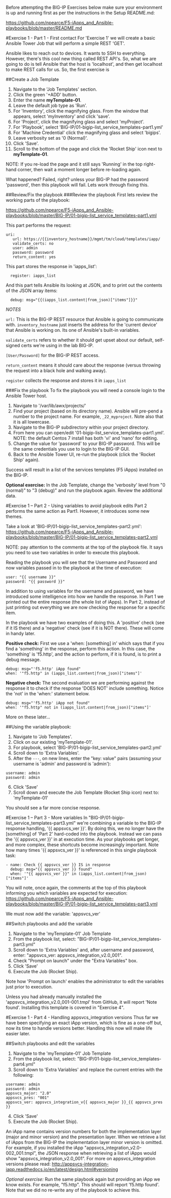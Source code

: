 Before attempting the BIG-IP Exercises below make sure your environment is up and running first as per the instructions in the Setup README.md:

https://github.com/npearce/F5-iApps_and_Ansible-playbooks/blob/master/README.md

#Exercise 1 - Part 1 - First contact
For 'Exercise 1' we will create a basic Ansible Tower Job that will perform a simple REST 'GET'.

Ansible likes to reach out to devices. It wants to SSH to everything. However, there's this cool new thing called REST API's. So, what we are going to do is tell Ansible that the host is 'localhost', and then get localhost to make REST calls for us. So, the first exercise is  

##Create a Job Template
1. Navigate to the 'Job Templates' section.
2. Click the green '+ADD' button.
3. Enter the name **myTemplate-01**.
4. Leave the default job type as 'Run'.
5. For 'Inventory', click the magnifying glass. From the window that appears, select 'myInventory' and click 'save'.
6. For 'Project', click the magnifying glass and select 'myProject'.
7. For 'Playbook', select 'BIG-IP/01-bigip-list_service_templates-part1.yml'
8. For 'Machine Credential' click the magnifying glass and select 'bigips'.
9. Leave verbosity set as '0 (Normal)'.
10. Click 'Save'.
11. Scroll to the bottom of the page and click the 'Rocket Ship' icon next to **myTemplate-01**.

NOTE: If you re-load the page and it still says 'Running' in the top right-hand corner, then wait a moment longer before re-loading again.

What happened? Failed, right? unless your BIG-IP had the password 'password', then this playbook will fail. Lets work through fixing this.

##Review/Fix the playbook
###Review the playbook
First lets review the working parts of the playbook:

https://github.com/npearce/F5-iApps_and_Ansible-playbooks/blob/master/BIG-IP/01-bigip-list_service_templates-part1.yml

This part performs the request:
```
uri:
   url: https://{{inventory_hostname}}/mgmt/tm/cloud/templates/iapp/
   validate_certs: no
   user: admin
   password: password
   return_content: yes
```
This part stores the response in 'iapps_list':

`  register: iapps_list`

And this part tells Ansible its looking at JSON, and to print out the contents of the JSON array items:

`  debug: msg="{{(iapps_list.content|from_json)["items"]}}"`

*NOTES*

`url:` This is the BIG-IP REST resource that Ansible is going to communicate with. `inventory_hostname` just inserts the address for the 'current device' that Ansible is working on. Its one of Ansible's built-in variables.

`validate_certs` refers to whether it should get upset about our default, self-signed certs we're using in the lab BIG-IP.

`[User/Password]` for the BIG-IP REST access.

`return_content` means it should care about the response (versus throwing the request into a black hole and walking away).

`register` collects the response and stores it in `iapps_list`

###Fix the playbook
To fix the playbook you will need a console login to the Ansible Tower host.
1. Navigate to '/var/lib/awx/projects/'
2. Find your project (based on its directory name). Ansible will pre-pend a number to the project name. For example, `_22_myproject`. Note also that it is all lowercase.
3. Navigate to the BIG-IP subdirectory within your project directory.
4. From here you can open/edit '01-bigip-list_service_templates-part1.yml'. NOTE: the default Centos 7 install has both 'vi' and 'nano' for editing.
5. Change the value for 'password' to your BIG-IP password. This will be the same credentials you use to login to the BIG-IP GUI.
6. Back to the Ansible Tower UI, re-run the playbook (click the 'Rocket Ship' again).

Success will result in a list of the services templates (F5 iApps) installed on the BIG-IP.

**Optional exercise:**
In the Job Template, change the 'verbosity' level from "0 (normal)" to "3 (debug)" and run the playbook again. Review the additional data.

#Exercise 1 – Part 2 - Using variables to avoid playbook edits
Part 2 performs the same action as Part1. However, it introduces some new themes.

Take a look at 'BIG-IP/01-bigip-list_service_templates-part2.yml': https://github.com/npearce/F5-iApps_and_Ansible-playbooks/blob/master/BIG-IP/01-bigip-list_service_templates-part2.yml

NOTE: pay attention to the comments at the top of the playbook file. It says you need to use two variables in order to execute this playbook.

Reading the playbook you will see that the Username and Password and now variables passed in to the playbook at the time of execution:

```
user: "{{ username }}"
password: "{{ password }}"
```

In addition to using variables for the username and password, we have introduced some intelligence into how we handle the response. In Part 1 we printed out the entire response (the whole list of iApps). In Part 2, instead of just printing out everything we are now checking the response for a specific item.

In the playbook we have two examples of doing this. A 'positive' check (see if it IS there) and a 'negative' check (see if it is NOT there). These will come in handy later.

**Positive check:** First we use a 'when: [something] in' which says that if you find a 'something' in the response, perform this action. In this case, the 'something' is 'f5.http', and the action to perform, if it is found, is to print a debug message.

```
debug: msg="'f5.http' iApp found"
when: '"f5.http" in (iapps_list.content|from_json)["items"]'
```

**Negative check:** The second evaluation we are performing against the response it to check if the response 'DOES NOT' include something. Notice the 'not' in the 'when:' statement below.  

```
debug: msg="'f5.http' iApp not found"
when: '"f5.http" not in (iapps_list.content|from_json)["items"]'
```

More on these later...

##Using the variable playbook:
1. Navigate to 'Job Templates'.
2. Click on our existing 'myTemplate-01'.
3. For playbook, select 'BIG-IP/01-bigip-list_service_templates-part2.yml'
4. Scroll down to 'Extra Variables'.
5. After the `---`, on new lines, enter the "key: value" pairs (assuming your username is 'admin' and password is 'admin'):

```
username: admin
password: admin
```

6. Click 'Save'
7. Scroll down and execute the Job Template (Rocket Ship icon) next to: 'myTemplate-01'

You should see a far more concise response.


#Exercise 1 – Part 3 - More variables
In "BIG-IP/01-bigip-list_service_templates-part3.yml" we're combining a variable to the BIG-IP response handling, '{{ appsvcs_ver }}'. By doing this, we no longer have the [something] of 'Part 2' hard-coded into the playbook. Instead we can pass the '{{ appsvcs_ver }}' in at execution time. As your playbooks get longer, and more complex, these shortcuts become increasingly important. Note how many times '{{ appsvcs_ver }}' is referenced in this single playbook task:

```
- name: Check {{ appsvcs_ver }} IS in response
  debug: msg="{{ appsvcs_ver }} found"
  when: '"{{ appsvcs_ver }}" in (iapps_list.content|from_json)["items"]'
```

You will note, once again, the comments at the top of this playbook informing you which variables are expected for execution:
https://github.com/npearce/F5-iApps_and_Ansible-playbooks/blob/master/BIG-IP/01-bigip-list_service_templates-part3.yml

We must now add the variable: 'appsvcs_ver'

##Switch playbooks and add the variable
1. Navigate to the 'myTemplate-01' Job Template
2. From the playbook list, select: "BIG-IP/01-bigip-list_service_templates-part3.yml"
3. Scroll down to 'Extra Variables' and, after username and password, enter: "appsvcs_ver: appsvcs_integration_v2.0_001".
4. Check "Prompt on launch" under the "Extra Variables" box.
5. Click 'Save'
6. Execute the Job (Rocket Ship).

Note how 'Prompt on launch' enables the administrator to edit the variables just prior to execution.

Unless you had already manually installed the 'appsvcs_integration_v2.0_001-001.tmpl' from GitHub, it will report 'Note found'. Installing this template is covered in "Exercise 4".

#Exercise 1 - Part 4 - Handling appsvcs_integration versions
Thus far we have been specifying an exact iApp version, which is fine as a one-off but, now its time to handle versions better. Handling this now will make life easier later.

##Switch playbooks and edit the variables
1. Navigate to the 'myTemplate-01' Job Template
2. From the playbook list, select: "BIG-IP/01-bigip-list_service_templates-part4.yml"
3. Scroll down to 'Extra Variables' and replace the current entries with the following:

```
username: admin
password: admin
appsvcs_major: "2.0"
appsvcs_pres: "001"
appsvcs_ver: appsvcs_integration_v{{ appsvcs_major }}_{{ appsvcs_pres }}
```

4. Click 'Save'
5. Execute the Job (Rocket Ship).

An iApp name contains version numbers for both the implementation layer (major and minor version) and the presentation layer. When we retrieve a list of iApps from the BIG-IP the implementation layer minor version is omitted. For example, if you installed the iApp "appsvcs_integration_v2.0-002_001.tmpl", the JSON response when retrieving a list of iApps would show "appsvcs_integration_v2.0_001".
For more on appsvcs_integration versions please read: http://appsvcs-integration-iapp.readthedocs.io/en/latest/design.html#versioning


*Optional exercise:*
Run the same playbook again but providing an iApp we know exists. For example, "f5.http". This should will report 'f5.http found'. Note that we did no re-write any of the playbook to achieve this.
